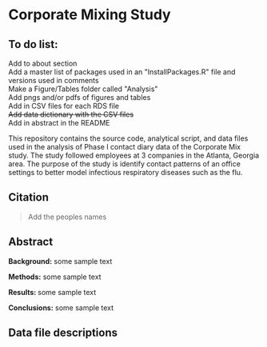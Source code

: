 # Corporate Mixing Study
## To do list:
Add to about section<br />
Add a master list of packages used in an "InstallPackages.R" file and versions used in comments <br />
Make a Figure/Tables folder called "Analysis" <br />
Add pngs and/or pdfs of figures and tables <br />
Add in CSV files for each RDS file <br />
<strike>Add data dictionary with the CSV files </strike> <br />
Add in abstract in the README <br />

This repository contains the source code, analytical script, and data files used in the analysis of Phase I contact diary data of the Corporate Mix study. The study followed employees at 3 companies in the Atlanta, Georgia area. The purpose of the study is identify contact patterns of an office settings to better model infectious respiratory diseases such as the flu.

## Citation 
> Add the peoples names

## Abstract
<b>Background:</b>  some sample text<br />

<b>Methods:</b> some sample text<br />

<b>Results: </b> some sample text <br />

<b>Conclusions:</b> some sample text <br />

## Data file descriptions


